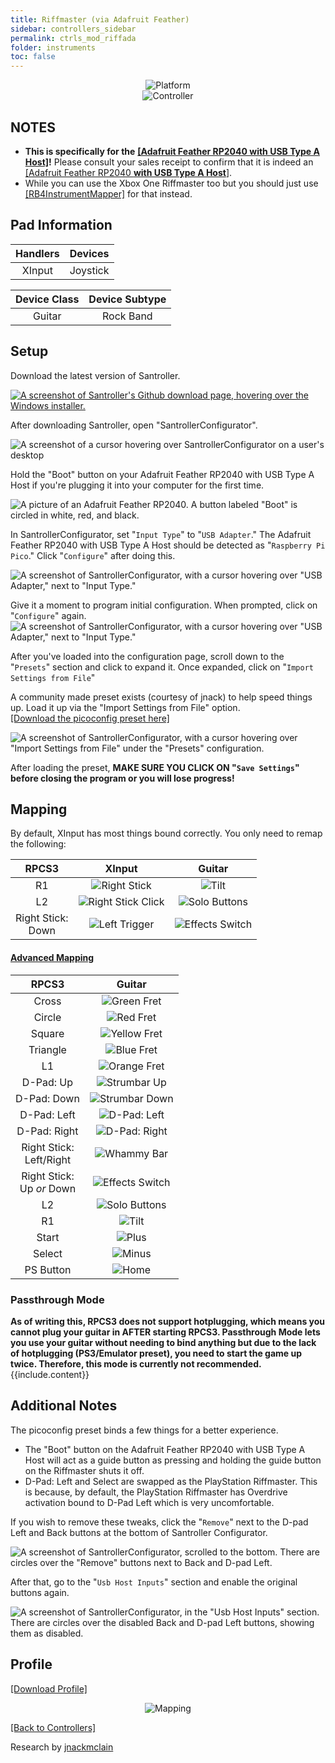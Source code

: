 ```yaml
---
title: Riffmaster (via Adafruit Feather)
sidebar: controllers_sidebar
permalink: ctrls_mod_riffada
folder: instruments
toc: false
---
```


<div align="center"> <img src="https://carlmylo.github.io/docu-rpcs3/images/instruments/plat/santroller.png" alt="Platform" title="Platform"></div>

<div align="center"> <img src="https://carlmylo.github.io/docu-rpcs3/images/instruments/cont/riffmastercontroller.png" alt="Controller" title="Controller"></div>

## NOTES

* **This is specifically for the** [**[Adafruit Feather RP2040 with USB Type A Host]**](https://www.adafruit.com/product/5723)**!** Please consult your sales receipt to confirm that it is indeed an [[Adafruit Feather RP2040 **with USB Type A Host**]](https://www.adafruit.com/product/5723).
* While you can use the Xbox One Riffmaster too but you should just use [[RB4InstrumentMapper]](https://rb3pc.milohax.org/instruments/xbox/rb4gtrs) for that instead.

## Pad Information

| Handlers | Devices |
|:------------------:|:---------------------:|
| XInput | Joystick |

| Device Class | Device Subtype |
|:------------------:|:---------------------:|
| Guitar | Rock Band |

## Setup

Download the latest version of Santroller.

[![A screenshot of Santroller's Github download page, hovering over the Windows installer.](https://carlmylo.github.io/docu-rpcs3/images/instruments/xtra/feather/dlsan.png)](https://github.com/Santroller/Santroller/releases "SantrollerConfigurator")

After downloading Santroller, open "SantrollerConfigurator".

![A screenshot of a cursor hovering over SantrollerConfigurator on a user's desktop](https://carlmylo.github.io/docu-rpcs3/images/instruments/xtra/feather/opensan.png "SantrollerConfigurator")

Hold the "Boot" button on your Adafruit Feather RP2040 with USB Type A Host if you're plugging it into your computer for the first time.

![A picture of an Adafruit Feather RP2040. A button labeled "Boot" is circled in white, red, and black.](https://carlmylo.github.io/docu-rpcs3/images/instruments/xtra/feather/bootada.jpg "Adafruit Feather RP2040 with USB Type A Host")

In SantrollerConfigurator, set "`Input Type`" to "`USB Adapter`." The Adafruit Feather RP2040 with USB Type A Host should be detected as "`Raspberry Pi Pico`." Click "`Configure`" after doing this.

![A screenshot of SantrollerConfigurator, with a cursor hovering over "USB Adapter," next to "Input Type."](https://carlmylo.github.io/docu-rpcs3/images/instruments/xtra/feather/sanusb.png "SantrollerConfigurator")

Give it a moment to program initial configuration. When prompted, click on "`Configure`" again.
![A screenshot of SantrollerConfigurator, with a cursor hovering over "USB Adapter," next to "Input Type."](https://carlmylo.github.io/docu-rpcs3/images/instruments/xtra/feather/sanconf.png "SantrollerConfigurator")

After you've loaded into the configuration page, scroll down to the "`Presets`" section and click to expand it. Once expanded, click on "`Import Settings from File`"

A community made preset exists (courtesy of jnack) to help speed things up. Load it up via the "Import Settings from File" option.  
[[Download the picoconfig preset here]](https://github.com/hmxmilohax/rb3-pc/raw/main/instrument-repo/RiffmasterFeather.picoconfig)

![A screenshot of SantrollerConfigurator, with a cursor hovering over "Import Settings from File" under the "Presets" configuration.](https://carlmylo.github.io/docu-rpcs3/images/instruments/xtra/feather/sanpreload.png "Presets")

After loading the preset, **MAKE SURE YOU CLICK ON "`Save Settings`" before closing the program or you will lose progress!**

## Mapping

By default, XInput has most things bound correctly. You only need to remap the following:

| **RPCS3** | **XInput** | **Guitar** |
|:--------:|:-----------:|:-----------:|
| R1 | ![Right Stick](https://carlmylo.github.io/docu-rpcs3/images/btns/ctrls/360/rs.png "Right Stick") | ![Tilt](https://carlmylo.github.io/docu-rpcs3/images/btns/gtrs/ts.png "Tilt") | 
| L2 | ![Right Stick Click](https://carlmylo.github.io/docu-rpcs3/images/btns/ctrls/360/rsc.png "Right Stick Click") | ![Solo Buttons](https://carlmylo.github.io/docu-rpcs3/images/btns/gtrs/solo.png "Solo Buttons") | 
| Right Stick: <br> Down | ![Left Trigger](https://carlmylo.github.io/docu-rpcs3/images/btns/ctrls/360/lt.png "Left Trigger") | ![Effects Switch](https://carlmylo.github.io/docu-rpcs3/images/btns/gtrs/fx.png "Effects Switch") |

<div class="panel-group" id="accordion">
                    <div class="panel panel-default">
                        <div class="panel-heading">
                            <h4 class="panel-title">
                                <a class="noCrossRef accordion-toggle" data-toggle="collapse" data-parent="#accordion" href="#advanced-mapping">Advanced Mapping</a>
                            </h4>
                        </div>
                        <div id="advanced-mapping" class="panel-collapse collapse noCrossRef">
                            <div class="panel-body">

<table>
<thead>
<tr>
<th align="center"><strong>RPCS3</strong></th>
<th align="center"><strong>Guitar</strong></th>
</tr>
</thead>
<tbody>
<tr>
<td align="center">Cross</td>
<td align="center"><img src="https://carlmylo.github.io/docu-rpcs3/images/btns/gtrs/gf.png" alt="Green Fret" title="Green Fret"></td>
</tr>
<tr>
<td align="center">Circle</td>
<td align="center"><img src="https://carlmylo.github.io/docu-rpcs3/images/btns/gtrs/rf.png" alt="Red Fret" title="Red Fret"></td>
</tr>
<tr>
<td align="center">Square</td>
<td align="center"><img src="https://carlmylo.github.io/docu-rpcs3/images/btns/gtrs/yf.png" alt="Yellow Fret" title="Yellow Fret"></td>
</tr>
<tr>
<td align="center">Triangle</td>
<td align="center"><img src="https://carlmylo.github.io/docu-rpcs3/images/btns/gtrs/bf.png" alt="Blue Fret" title="Blue Fret"></td>
</tr>
<tr>
<td align="center">L1</td>
<td align="center"><img src="https://carlmylo.github.io/docu-rpcs3/images/btns/gtrs/of.png" alt="Orange Fret" title="Orange Fret"></td>
</tr>
<tr>
<td align="center">D-Pad: Up</td>
<td align="center"><img src="https://carlmylo.github.io/docu-rpcs3/images/btns/gtrs/sbu.png" alt="Strumbar Up" title="Strumbar Up"></td>
</tr>
<tr>
<td align="center">D-Pad: Down</td>
<td align="center"><img src="https://carlmylo.github.io/docu-rpcs3/images/btns/gtrs/sbd.png" alt="Strumbar Down" title="Strumbar Down"></td>
</tr>
<tr>
<td align="center">D-Pad: Left</td>
<td align="center"><img src="https://carlmylo.github.io/docu-rpcs3/images/btns/gtrs/dpl.png" alt="D-Pad: Left" title="D-Pad: Left"></td>
</tr>
<tr>
<td align="center">D-Pad: Right</td>
<td align="center"><img src="https://carlmylo.github.io/docu-rpcs3/images/btns/gtrs/dpr.png" alt="D-Pad: Right" title="D-Pad: Right"></td>
</tr>
<tr>
<td align="center">Right Stick: <br> Left/Right</td>
<td align="center"><img src="https://carlmylo.github.io/docu-rpcs3/images/btns/gtrs/wb.png" alt="Whammy Bar" title="Whammy Bar"></td>
</tr>
<tr>
<td align="center">Right Stick: <br> Up <em>or</em> Down</td>
<td align="center"><img src="https://carlmylo.github.io/docu-rpcs3/images/btns/gtrs/fx.png" alt="Effects Switch" title="Effects Switch"></td>
</tr>
<tr>
<td align="center">L2</td>
<td align="center"><img src="https://carlmylo.github.io/docu-rpcs3/images/btns/gtrs/solo.png" alt="Solo Buttons" title="Solo Buttons"></td>
</tr>
<tr>
<td align="center">R1</td>
<td align="center"><img src="https://carlmylo.github.io/docu-rpcs3/images/btns/gtrs/ts.png" alt="Tilt" title="Tilt"></td>
</tr>
<tr>
<td align="center">Start</td>
<td align="center"><img src="https://carlmylo.github.io/docu-rpcs3/images/btns/ctrls/360/start.png" alt="Plus" title="Start"></td>
</tr>
<tr>
<td align="center">Select</td>
<td align="center"><img src="https://carlmylo.github.io/docu-rpcs3/images/btns/ctrls/360/back.png" alt="Minus" title="Back"></td>
</tr>
<tr>
<td align="center">PS Button</td>
<td align="center"><img src="https://carlmylo.github.io/docu-rpcs3/images/btns/ctrls/360/home.png" alt="Home" title="Home"></td>
</tr>
</tbody>
</table>
                            </div>
                        </div>
                    </div>
                    <!-- /.panel -->
</div>
<!-- /.panel-group -->

### Passthrough Mode

<div markdown="span" class="alert alert-info" role="alert"><i class="fa fa-info-circle"></i> <b>As of writing this, RPCS3 does not support hotplugging, which means you cannot plug your guitar in AFTER starting RPCS3. Passthrough Mode lets you use your guitar without needing to bind anything but due to the lack of hotplugging (PS3/Emulator preset), you need to start the game up twice. Therefore, this mode is currently not recommended. </b> {{include.content}}</div>

## Additional Notes
The picoconfig preset binds a few things for a better experience.
- The "Boot" button on the Adafruit Feather RP2040 with USB Type A Host will act as a guide button as pressing and holding the guide button on the Riffmaster shuts it off.
- D-Pad: Left and Select are swapped as the PlayStation Riffmaster. This is because, by default, the PlayStation Riffmaster has Overdrive activation bound to D-Pad Left which is very uncomfortable.

If you wish to remove these tweaks, click the "`Remove`" next to the D-pad Left and Back buttons at the bottom of Santroller Configurator.

![A screenshot of SantrollerConfigurator, scrolled to the bottom. There are circles over the "Remove" buttons next to Back and D-pad Left.](https://carlmylo.github.io/docu-rpcs3/images/instruments/xtra/feather/sanrem.png "SantrollerConfigurator")

After that, go to the "`Usb Host Inputs`" section and enable the original buttons again.

![A screenshot of SantrollerConfigurator, in the "Usb Host Inputs" section. There are circles over the disabled Back and D-pad Left buttons, showing them as disabled.](https://carlmylo.github.io/docu-rpcs3/images/instruments/xtra/feather/sanhostin.png "Usb Host Inputs")

## Profile

[[Download Profile]](https://github.com/hmxmilohax/rb3-pc/raw/main/instrument-repo/Feather%20Riffmaster.7z)

<div align="center"> <img src="https://carlmylo.github.io/docu-rpcs3/images/instruments/maps/360rbgtrsmapping.png" alt="Mapping" title="Mapping"></div>

[[Back to Controllers]](https://rb3pc.milohax.org/english/controllers/)

Research by [jnackmclain](https://github.com/jnackmclain)